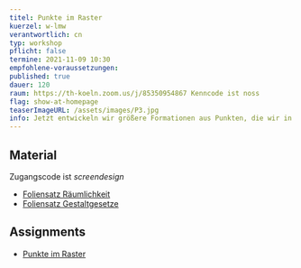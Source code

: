 ```yaml
---
titel: Punkte im Raster
kuerzel: w-lmw
verantwortlich: cn
typ: workshop
pflicht: false
termine: 2021-11-09 10:30
empfohlene-voraussetzungen:
published: true
dauer: 120
raum: https://th-koeln.zoom.us/j/85350954867 Kenncode ist noss
flag: show-at-homepage
teaserImageURL: /assets/images/P3.jpg
info: Jetzt entwickeln wir größere Formationen aus Punkten, die wir in verschiedenen Rastern anordnen. Neben unterschiedlichen Rastervarianten spielen hier die Themen Ordnung vs. Unordnung sowie Verdichtung und Auflösung meistens eine Rolle. Jetzt binden wir aber auch vermehrt Parameter an verschiedene externe Gegebenheiten, z.B. die Viewportgröße oder Zeigerposition.
---
```


## Material
Zugangscode ist *screendesign*
- [Foliensatz Räumlichkeit](https://th-koeln.github.io/mi-bachelor-screendesign/download/inputs/woche-5/raeumlichkeit.pdf)
- [Foliensatz Gestaltgesetze](https://th-koeln.github.io/mi-bachelor-screendesign/download/inputs/woche-5/gestaltgesetze.pdf)

## Assignments
- [Punkte im Raster](/generative-gestaltung/assignments/02-punkt-03-advanced/)
